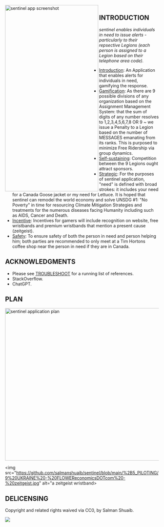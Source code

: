 <img src="https://github.com/salmanshuaib/sentinel/blob/main/%2B9_WORK/Screenshot_20230407-234139.png" alt="sentinel app screenshot" align="left" width="305" height="611"> 

## INTRODUCTION
_sentinel enables individuals in need to issue alerts - particularly to their repsective Legions (each person is assigned to a Legion based on their telephone area code)._

- [Introduction](): An Application that enables alerts for individuals in need, gamifying the response.
- [Gamification](): As there are 9 possible divisions of any organization based on the Assignment Management System: that the sum of digits of any number resolves to 1,2,3,4,5,6,7,8 OR 9 ~ we issue a Penalty to a Legion based on the number of MESSAGES emanating from its ranks. This is purposed to minimize Free Ridership via group dynamics.
- [Self-sustaining](): Competition between the 9 Legions ought attract sponsors.
- [Strategic](): For the purposes of sentinel application, "need" is defined with broad strokes: it includes your need for a Canada Goose jacket or my need for Lettuce. It is hoped that sentinel 
can remodel the world economy and solve UNSDG #1: "No Poverty" in time for resourcing Climate Mitigation Strategies and treatments for the numerous diseases facing Humanity including such as AIDS, Cancer and Death.
- [Incentive](): Incentives for gamers will include recognition on website, free wristbands and premium wristbands that mention a present cause (zeitgeist). 
- [Safety](): To ensure safety of both the person in need and person helping him; both parties are recommended to only meet at a Tim Hortons coffee shop near the person in need if they are in Canada.

## ACKNOWLEDGMENTS
+ Please see [TROUBLESHOOT](https://github.com/salmanshuaib/sentinel/tree/main/%2B2_TROUBLESHOOT) for a running list of references.
+ StackOverflow.
+ ChatGPT.

## PLAN
<img src="https://github.com/salmanshuaib/sentinel/blob/main/%2B7_BREAKTHROUGH/Screenshot%202023-06-19%20at%204.12.20%20AM.png" alt="sentinel application plan" width="825" height="500">

<img src="https://github.com/salmanshuaib/sentinel/blob/main/%2B5_PILOTING/9%20UKRAINE%20-%20FLOWEReconomicsDOTcom%20-%20zeitgeist.jpg" alt="a zeitgeist wristband>

## DELICENSING
Copyright and related rights waived via CC0, by Salman Shuaib.

<img src="https://github.com/salmanshuaib/sentinel/blob/main/%2B2_TROUBLESHOOT/CC0%20-%2068747470733a2f2f6c6963656e7365627574746f6e732e6e65742f702f7a65726f2f312e302f38387833312e706e67.png">